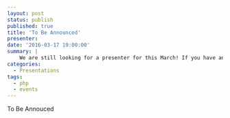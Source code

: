 ```yaml
---
layout: post
status: publish
published: true
title: 'To Be Announced'
presenter: 
date: '2016-03-17 19:00:00'
summary: |
    We are still looking for a presenter for this March! If you have an idea, technology, tool, etc. you'd like to present to our group, please let us know!
categories:
  - Presentations
tags:
  - php
  - events
---
```


To Be Annouced